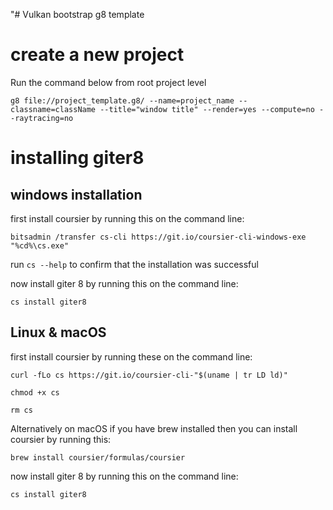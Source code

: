 "# Vulkan bootstrap g8 template

# create a new project
Run the command below from root project level

`g8 file://project_template.g8/ --name=project_name --classname=className --title="window title" --render=yes --compute=no --raytracing=no`

# installing giter8

## windows installation
first install coursier by running this on the command line:

`bitsadmin /transfer cs-cli https://git.io/coursier-cli-windows-exe "%cd%\cs.exe"`

run `cs --help` to confirm that the installation was successful

now install giter 8 by running this on the command line:

`cs install giter8`

## Linux & macOS
first install coursier by running these on the command line:

`curl -fLo cs https://git.io/coursier-cli-"$(uname | tr LD ld)"`

`chmod +x cs`

`rm cs`

Alternatively on macOS if you have brew installed then you can install coursier by running this:

`brew install coursier/formulas/coursier`

now install giter 8 by running this on the command line:

`cs install giter8`